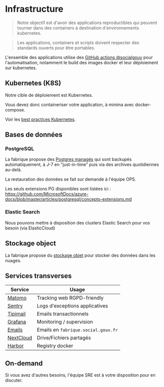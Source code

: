 # Infrastructure

> Notre objectif est d'avoir des applications reproductibles qui peuvent tourner dans des containers à destination d'environnements kubernetes.

> Les applications, containers et scripts doivent respecter des standards ouverts pour être portables.

L'ensemble des applications utilise des [GitHub actions @socialgouv](https://github.com/socialgouv/actions) pour l'automatisation, notamment le build des images docker et leur déploiement sur kubernetes.

## Kubernetes (K8S)

Notre cible de déploiement est Kubernetes.

Vous devez donc containeriser votre application, à minima avec docker-compose.

Voir les [best practices Kubernetes](/kubernetes).

## Bases de données

### PostgreSQL

La fabrique propose des [Postgres managés](https://azure.microsoft.com/fr-fr/services/postgresql/#overview) qui sont backupés automatiquement, à J-7 en "just-in-time" puis via des archives quotidiennes au-delà.

La restauration des données se fait sur demande à l'équipe OPS.

Les seuls extensions PG disponibles sont listées ici : https://github.com/MicrosoftDocs/azure-docs/blob/master/articles/postgresql/concepts-extensions.md

### Elastic Search

Nous pouvons mettre à disposition des clusters Elastic Search pour vos besoin (via ElasticCloud)

## Stockage object

La fabrique propose du [stockage objet](https://docs.microsoft.com/fr-fr/azure/storage/blobs/storage-blobs-introduction) pour stocker des données dans les nuages.

## Services transverses

| Service                                                | Usage                               |
| ------------------------------------------------------ | ----------------------------------- |
| [Matomo](https://matomo.fabrique.social.gouv.fr)       | Tracking web RGPD-friendly          |
| [Sentry](https://sentry.fabrique.social.gouv.fr)       | Logs d'exceptions applicatives      |
| [Tipimail](https://tipimail.com)                       | Emails transactionnels              |
| [Grafana](https://grafana.fabrique.social.gouv.fr)     | Monitoring / supervision            |
| [Emails](/emails.md)                    | Emails en `fabrique.social.gouv.fr` |
| [NextCloud](https://nextcloud.fabrique.social.gouv.fr) | Drive/Fichiers partagés             |
| [Harbor](https://harbor.fabrique.social.gouv.fr)       | Registry docker                     |

## On-demand

Si vous avez d'autres besoins, l'équipe SRE est à votre disposition pour en discuter.
